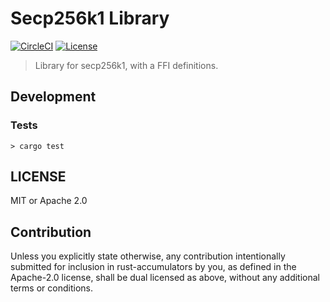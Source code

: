 # Secp256k1 Library

[![CircleCI][circleci-shield]][circleci] [![License][license-shield]][license]

> Library for secp256k1, with a FFI definitions.

## Development

### Tests

```
> cargo test
```



## LICENSE

MIT or Apache 2.0

## Contribution

Unless you explicitly state otherwise, any contribution intentionally submitted
for inclusion in rust-accumulators by you, as defined in the Apache-2.0 license, shall be
dual licensed as above, without any additional terms or conditions.

[circleci-shield]: https://img.shields.io/circleci/project/github/filecoin-project/bls-signatures.svg?style=flat-square
[circleci]: https://circleci.com/gh/filecoin-project/bls-signatures
[license-shield]: https://img.shields.io/badge/License-MIT%2FApache2.0-green.svg?style=flat-square
[license]: https://github.com//filecoin-project/bls-signatures/blob/master/README.md#LICENSE
[crate-shield]: https://img.shields.io/crates/v/accumulators.svg?style=flat-square
[crate]: https://crates.io/crates/accumulators
